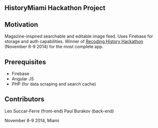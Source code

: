 ## HistoryMiami Hackathon Project

## Motivation
Magazine-inspired searchable and editable image feed. Uses Firebase for storage and auth capabilities.
Winner of [Recoding History Hackathon](http://www.downtownmiami.com/article/1014/recoding-historyhistorymiami.html) (November 8-9 2014) for the most complete app.

## Prerequisites
* Firebase
* Angular JS
* PHP (for data scraping and search cache)

## Contributors
Leo Succar-Ferre (front-end)
Paul Burakov (back-end)

November 8-9 2014, Miami